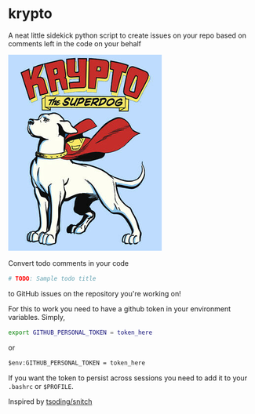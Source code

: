 # krypto

A neat little sidekick python script to create issues on your repo based on comments left in the code on your behalf

![Krypto the superdog!](./assets/krypto.jpg)

Convert todo comments in your code

```py
# TODO: Sample todo title
```

to GitHub issues on the repository you're working on!

For this to work you need to have a github token in your environment variables.
Simply,

```sh
export GITHUB_PERSONAL_TOKEN = token_here
```

or

```ps
$env:GITHUB_PERSONAL_TOKEN = token_here
```

If you want the token to persist across sessions you need to add it to your `.bashrc` or `$PROFILE`.

Inspired by [tsoding/snitch](https://github.com/tsoding/snitch)
